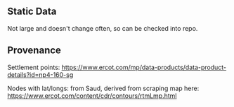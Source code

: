 ## Static Data

Not large and doesn't change often, so can be checked into repo.

## Provenance
Settlement points: https://www.ercot.com/mp/data-products/data-product-details?id=np4-160-sg

Nodes with lat/longs: from Saud, derived from scraping map here: https://www.ercot.com/content/cdr/contours/rtmLmp.html